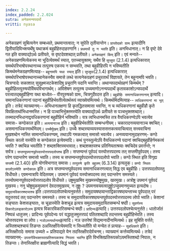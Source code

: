```yaml
---
index: 2.2.24
index_padded: 2.2.024
sutra: अनेकमन्यपदार्थे
vritti: nyasa

---
```

अनेकग्रहणं सुबित्यनेन सम्बध्यते, प्रथमान्तत्वात्; न सुपेति तृतीयान्तेन। `प्राप्तोदको ग्रामः` इत्यादीनि द्वितीयादिविभ्क्त्यर्थेषु यथाक्रमं बहुव्रीहेरुदाहरणानि।
`प्रथमार्थे तु न भवति` इति। अनभिधानात्। न हि वृष्टे देवे गत इति वाक्याद्योऽर्थः प्रतीयते, स वृष्टदेवशब्दात् प्रतीयते।
`अनेकग्रहणं किम्` इति। एवं मन्यते-- अनेकग्रहणमित्येकस्य मा भूदित्येवमर्थं स्यात्, एतच्चायुक्तम्; यथैव हि `सुप्सुपा` (2.1.4) इत्यधिकारात् समर्थपरिभाषोपस्थानाच्च तत्पुरुष एकस्य न सम्भवति, तथा बहुव्रीहिरपि न भविष्यतीति किमर्थमनेकग्रहणमित्याह-- `बहूनामपि यथा स्यात्` इति। `सुप्सुपा`(2.1.4) इत्यधिकारात् समर्थपरिभाषोपस्थानाच्चानेकस्यैव समासे लब्धे सत्यनेकग्रहणं प्रचुरतार्थं विज्ञायते, तेन बहूनामपि भवति। चित्रग्वादेः सकाशात् सुसूक्ष्मजटकेशादिषु प्रचुराणि पदानि भवन्ति। अथान्यपदार्थग्रहणं किमर्थम् ? बहुव्रीहितत्पुरुषयोर्विषयविभागार्थम्। अविशेषण तत्पुरुष उच्यमाणोऽनन्यपदार्थे कृतावकाशोऽन्यपदार्थे परत्वातद्बहुव्रीहिणा यथा बाध्येत-- वीरपुरुषको ग्रामः, चित्रगुर्देवदत्त इति।
`बहुव्रीहिः समानाधिकरणानाम्` इत्यादि। समानाधिकरणानां पदानां बहुव्रीहिर्भवतीत्येतर्थरूपं व्याख्येयमित्यर्थः। किमर्थमिदमित्याह-- `व्यधिकरणानां मा भूत्` इति। तत्रेदं व्याख्यानम्-- अभिधानलक्षणा हि कृतद्धितसमासा भवन्ति, न च व्यधिकरणानां बहुव्रीहौ कृते विवक्षितार्थाभिधानमस्ति। न हि पञ्चाभिर्भुक्तमस्येति वाक्याद्योऽर्थः प्रतीयते स पञ्चभुक्तशब्दात्। तस्मादनभिधानाद्वयधिकरणानां बहुव्रीहिर्न भविष्यति। यत्र त्वभिधानमस्ति तत्र वैयधिकरण्येऽपि भवत्येव समासः- कण्ठेकाल इति।
`अव्ययानाञ्च` इति। बहुव्रीहिर्भवतीति सम्बन्धनीयम्। चकारादनव्ययानाञ्च क्वचित्। असमानाधिकरमार्थमिदम्। `उच्चैर्मुखम्` इति। उच्चैः शब्दस्याव्ययस्याससत्तकत्ववाचित्वात् सत्त्ववाचिना मुखशब्देन नास्ति सामानाधिकरण्यम्, तथाऽपि गमकत्वात् समासो भवत्येव। अनव्ययानामुदाहरणम्- कण्ठे स्थितः कालो यस्येति स कण्ठेकाल इत्येवमादि। कथं पुनस्तुल्येऽपि वैयधिकरण्ये पदानां क्वचिद्बहुव्रीहेर्गमकत्वं भवति ? क्वचिन्न भवतीति ? शब्दशक्तिस्वभावात्। शब्दशक्तयश्च प्रतिनियताश्रयाः क्वचिदेव प्रवर्त्तन्ते; न सर्वत्र।
`सप्तम्युपमानपूर्वपदस्योत्तरपदलोपश्च` इति। सप्तम्यन्तं पूर्वपदं यस्योत्तरपदस्य तत् सप्तमीपूर्वपदम्। तस्य परेण पदान्तरेण समासो भवति। तस्य च सप्तम्यन्तपूर्वपदस्योत्तरपदलोपो भवति। कण्ठे स्थित इति विगृह्य `सप्तमी` (2.1.40) इति योगविभागात् समासः। `तत्पुरुषे कृति बहुलम्` (6.3.14) इत्यलुक्। `कण्ठे स्थितः कालोऽस्येति कण्ठेकालः` इति। अत्र सप्तम्यन्तपूर्वपदस्य समानाधिकरणत्वात् सिद्ध एव बहुव्रीहिः। उत्तरपदलोपस्तु विधीयते। एवमन्यत्रापि वेदितव्यम्। उपमानं पूर्वपदं यस्योत्त्रपदस्य तत् पदान्तरेण समस्यते। तस्योपमानपूर्वपदस्योत्तरपदलोप विधीयते। उष्ट्रमुखमिव मुखमस्योष्ट्रमुखः, खरमुखः। अत्रोष्ट्र उपमानं पूर्वपदं मुखस्य। ननु चोष्ट्रमुकमुपमानं देवदत्तमुखस्य, न तूष्ट्रः ? उपमनावयवत्वादुष्ट्रोऽप्युपमानमुच्यत इत्यदोषः।
`समुदायविकारषष्ठ्याश्च` इति।उत्तरपदलोपश्चेत्यनुवर्त्तते। समुदायषष्ठ्यान्ताद्विकारषष्ठ्यन्ताच्च पूर्वपदात् परं यदुत्तरपदं तत् पदान्तरेण समस्यते। तस्य च समुदायविकारषष्ठ्यन्तपूर्वपदस्योत्तरपदस्य लोपो भवति। केशानां सङ्घातः केशसङ्घातः, स चूडास्येति केशचूड इत्यत्र समुदायसमुदायितसम्बन्धें षष्ठी। `सुवर्णस्य विकारोऽलङ्कारोऽस्य` इत्यत्र विकारविकारिसम्बन्धे षष्ठी।
`प्रादिभ्यः`इत्यादि। उत्तरपदलोपश्चेत्यनुर्त्तते। धातोर्जातं निष्पन्नं धातुजम्। प्रादिभ्यः पूर्वपदेभ्यः परं यद्धातुजमुत्तरपदं पतितशब्दादि तदन्तस्य बहुव्रीहिर्भवति। तस्य चोत्तरपदस्य वा लोपः।
`नञोऽस्त्यर्थानाम्`इत्यादि। नञ उत्तरेषां विद्यमानादीनामित्यर्थः।
इह सुबिति वर्त्तते; अस्तिशब्दश्चायं तिङन्तः ठअस्तिक्षीरेत्येवमादि न सिध्यतीति यो मन्येत तं प्रत्याह-- `सुबधिकारे` इति। अस्तिक्षीरादेः समास उच्यते = प्रतिपाद्यते येन तदस्तिक्षीरादेर्वचनम्। व्याख्यानं कर्त्तव्यमित्यर्थः। तत्रेदं व्याख्यानम्- `उपसर्गविभक्तस्वरप्रतिरूपकाश्च निपाता भवन्ति` इति विभक्तिप्रतिरूपकोऽयमस्तिशब्दो निपातः, न तिङन्तः। तेनास्तिक्षीरा ब्राह्मणीत्यादि सिद्धं भवति।